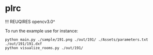 # plrc

!!! REUQIRES opencv3.0^ 

To run the example use for instance:

```
python main.py ./sample/191.png ./out/191/ ./Assets/parameters.txt ./out/191/191.dxf
python visualize_rooms.py ./out/191/
```
